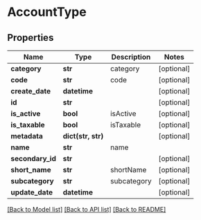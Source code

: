# AccountType

## Properties
Name | Type | Description | Notes
------------ | ------------- | ------------- | -------------
**category** | **str** | category | [optional] 
**code** | **str** | code | [optional] 
**create_date** | **datetime** |  | [optional] 
**id** | **str** |  | [optional] 
**is_active** | **bool** | isActive | [optional] 
**is_taxable** | **bool** | isTaxable | [optional] 
**metadata** | **dict(str, str)** |  | [optional] 
**name** | **str** | name | 
**secondary_id** | **str** |  | [optional] 
**short_name** | **str** | shortName | [optional] 
**subcategory** | **str** | subcategory | [optional] 
**update_date** | **datetime** |  | [optional] 

[[Back to Model list]](../README.md#documentation-for-models) [[Back to API list]](../README.md#documentation-for-api-endpoints) [[Back to README]](../README.md)



